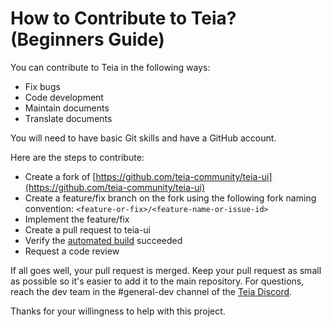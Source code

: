 # How to Contribute to Teia? (Beginners Guide)
You can contribute to Teia in the following ways: 
* Fix bugs
* Code development
* Maintain documents
* Translate documents

You will need to have basic Git skills and have a GitHub account.

Here are the steps to contribute:
- Create a fork of [https://github.com/teia-community/teia-ui](https://github.com/teia-community/teia-ui)
- Create a feature/fix branch on the fork using the following fork naming convention: `<feature-or-fix>/<feature-name-or-issue-id>`
- Implement the feature/fix
- Create a pull request to teia-ui
- Verify the [automated build](https://github.com/teia-community/teia-ui/actions) succeeded
- Request a code review

If all goes well, your pull request is merged. Keep your pull request as small as possible so it's easier to add it to the main repository. For questions, reach the dev team in the #general-dev channel of the [Teia Discord](https://discord.gg/QckkbVMcWu). 

Thanks for your willingness to help with this project.